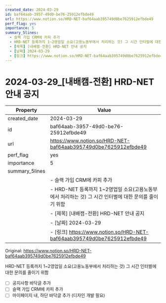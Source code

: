 ```yaml
---
created_date: 2024-03-29
id: baf64aab-3957-49d0-be76-25912efbde49
url: https://www.notion.so/HRD-NET-baf64aab395749d0be7625912efbde49
perf_flag: yes
importance: 5
summary_5lines:
  - 슬랙 가입 CRM에 카피 추가
  - HRD-NET 등록까지 1~2영업일 소요(고용노동부에서 처리하는 것) 그 시간 인터벌에 대한 문의를 줄이기 위함
  - [제목] [내배캠-전환] HRD-NET 안내 공지
  - [날짜] 2024-03-29
  - [링크] https://www.notion.so/HRD-NET-baf64aab395749d0be7625912efbde49
---
```


# 2024-03-29_[내배캠-전환] HRD-NET 안내 공지

| Property | Value |
| --- | --- |
| created_date | 2024-03-29 |
| id | baf64aab-3957-49d0-be76-25912efbde49 |
| url | https://www.notion.so/HRD-NET-baf64aab395749d0be7625912efbde49 |
| perf_flag | yes |
| importance | 5 |
| summary_5lines | |
|  | - 슬랙 가입 CRM에 카피 추가 |
|  | - HRD-NET 등록까지 1~2영업일 소요(고용노동부에서 처리하는 것) 그 시간 인터벌에 대한 문의를 줄이기 위함 |
|  | - [제목] [내배캠-전환] HRD-NET 안내 공지 |
|  | - [날짜] 2024-03-29 |
|  | - [링크] https://www.notion.so/HRD-NET-baf64aab395749d0be7625912efbde49 |

Original: https://www.notion.so/HRD-NET-baf64aab395749d0be7625912efbde49

HRD-NET 등록까지 1~2영업일 소요(고용노동부에서 처리하는 것) 그 시간 인터벌에 대한 문의를 줄이기 위함
- [ ] 공지사항 바닥글 추가
- [ ] 슬랙 가입 CRM에 카피 추가
- [ ] 마이페이지 내, 하단 바닥글 추가 (디자인 개발 필요)
